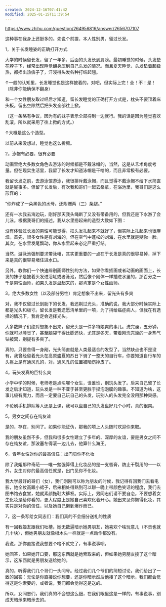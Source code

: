 ```yaml
---
created: 2024-12-16T07:41:42
modified: 2025-01-15T11:39:54
---
```


https://www.zhihu.com/question/264956816/answer/2656707107

这种事在我身上还挺多的。先说个前提，本人性别男，留过长发。

1，关于长发睡姿的正确打开方式

大学的时候留长发，留了一年多，后面的头发长到肩膀。最初睡觉的时候，头发垫在脖子下，经常出现睡觉翻身压到自己头发的情况。而且夏天睡觉，头发垫着超级热，都捂出热痱子了，汗浸得头发各种打结起翘。

↑一般的认知里，长发睡觉也是这样披着的，对吧，但实际上完！全！不！是！（除非你能确保不翻身）

和一个女性朋友取过经后才知道，留长发睡觉的正确打开方式是，枕头不要顶着床头板，留出空隙然后把头发全部往上掀。

（这一条略有争议，因为有的妹子表示全部捋到一边就行。我的话是因为睡觉喜欢乱滚，所以就采用了往上掀的方式。）

↑大概是这么个造型。

以前从来没想过，睡觉也这么折腾。

2，泳帽有必要，很有必要

动画里绝大多数女角色去游泳的时候都是不戴泳帽的，当然，这是从艺术角度考量。但在现实生活里，我留了长发才知道泳帽是干啥的，而且非常极有必要。

我留长发之前，去游泳馆游泳，我很排斥戴泳帽，而且觉得不戴泳帽不给下水简直就是屁事多。但留了长发后，有次我和哥们一起去桑拿，在浴池里，我哥们是这么形容的：

“你炸成了一朵黑色的水母，还附赠两（三）条腿。”

还有一次我去海边玩，刚好那天我头绳断了又没有带备用的，但我还是下水游了会儿泳。根据我哥们的描述，我从水里捞起来的造型大致如下图：

没有体验过长发的男性可能觉得，把头发扎起来不就好了，但实际上扎起来也很麻烦。首先，很多女性是有刘海的，但在空气中蓬松的刘海，在水里就是糊你一脸。其次，在水里发尾飘动，你从水里起来必定严重打结。

当然，游泳池强制要求带泳帽，其实更重要的一点在于长发是真的很容易掉，掉下来是真的很容易堵住进水口。

另外，教你们一个快速辨别画师性别的方法，如果你看插画或者动画的画面上，长发的妹子是披着头发进浴缸或者泳池，然后像个刚体一样插进水里的，那百分之一千是男性画师，如果头发是盘起来的，那肯定是个女性画师。

3，绝大多数女性（以及部分男性）肯定想象不出来，留光头有多爽

对，我不仅留过长到肋下的长发，我还剃过光头，准确的说，我大部分时候实际上都是光头和板寸。留长发是我遗愿清单里的一项，为了捐给癌症病人，但我在有选择的情况下，我肯定会选择光头。

大多数妹子们绝对想象不出来，留光头是一件多特娘爽的事儿。洗完澡，五分钟，你就可以睡觉了，甚至脑袋干得比脚还快，尤其是冬天，带着刚洗完澡的一身热气钻被窝，别提有多爽了。

真的，只要舍得一身剐，光头简直就是人类最适合的发型了。当然缺点也不是没有，我曾经留着光头在高原盛夏的烈日下骑了一整天的自行车，你要知道自行车的头盔上是有通风孔的，对，通风孔的位置被晒伤掉皮了。

4，玩头发真的巨特么爽

小学中学的时候，老师老是点名哪个女生，谁谁谁，别玩头发了。后来自己留了长发之后才知道，玩头发是一种不亚于甚至更胜于捏泡泡膜的趣事。不知道为啥，这事儿极有魔力，而且一定要自己玩自己的头发，玩别人的头发完全没用那种爽感。

不论刷手机排队等人还是上课，我可以盘自己的头发盘好几个小时，真的很爽。

5，男女之间存在纯友谊

是的，存在，别问了。如果你能证伪，那我的项上人头随时欢迎你来取。

我的朋友虽然不多，但我和很多女性建立了多年的、深厚的友谊，要是男女之间不存在纯友谊，那波塞冬得滚一边儿去，他算什么海王。

6，青年女性对你的最高信任：出门见你不化妆

除了我姐那种奇葩——唯一勉强算得上化妆品的是一支唇膏，防止干裂用的——以外，女生对你的最高信任就是，出门见你不化妆。

我大学最好的哥们（女），我们刚刚可以称为朋友的时候，我记得有回我们去看电影，她全妆高跟小裙子，后来相处得熟到可以聊一晚上带颜色笑话的程度，我们去图书馆去食堂，她就素颜拖鞋大裤衩。实际上，男同志们请不要自恋，不要想着女生化妆是给你看的，更大程度上是她自己喜欢化着开心。她出来见你懒得化妆，其实只是对你的信任，以及她自己懒到爆炸而已。

7，这一条写给女同志们：我们真的不会细分送礼的性质

有一回我姬友跟我们吐槽，她无数遍暗示她男朋友，她喜欢个啥玩意儿（不贵也就几十块），但她男朋友就像根木头一样就是一点动作都没有。

我说，那你直接说我想要个啥不就完了，有事说事呗。

她回答，如果她开口要，那这东西就是她索取来的，但如果她男朋友接了这个暗示，这东西就是男朋友送给她的。

真的，听得我们几个哥们一头问号。经过我们几个爷们的简短讨论，我们给出了一致的回答：无论是你直接说你想要，还是你暗示然后他接了这个暗示，我们都会觉得这是你索要的，或者说，我们都会觉得这是送的。

所以，女同志们，我们真的不会想这么细，在我们眼里这是一样的，有事说事，别成天暗示来暗示去的。
